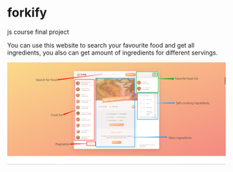# forkify
js course final project

You can use this website to search your favourite food and get all ingredients, you also can get amount of ingredients for different servings.

![image](https://github.com/cWenyu/forkify/blob/master/readMeImages/forkify.png)
